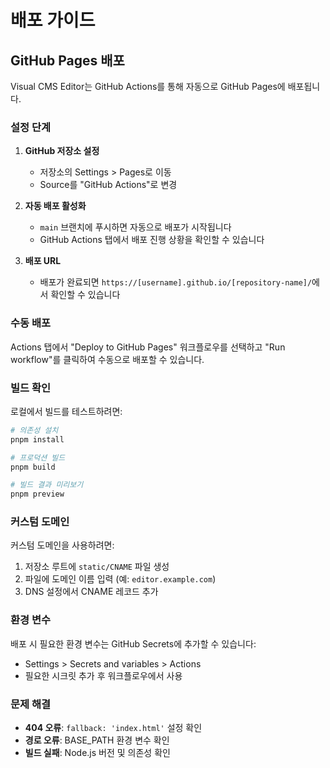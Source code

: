 # 배포 가이드

## GitHub Pages 배포

Visual CMS Editor는 GitHub Actions를 통해 자동으로 GitHub Pages에 배포됩니다.

### 설정 단계

1. **GitHub 저장소 설정**
   - 저장소의 Settings > Pages로 이동
   - Source를 "GitHub Actions"로 변경

2. **자동 배포 활성화**
   - `main` 브랜치에 푸시하면 자동으로 배포가 시작됩니다
   - GitHub Actions 탭에서 배포 진행 상황을 확인할 수 있습니다

3. **배포 URL**
   - 배포가 완료되면 `https://[username].github.io/[repository-name]/`에서 확인할 수 있습니다

### 수동 배포

Actions 탭에서 "Deploy to GitHub Pages" 워크플로우를 선택하고 "Run workflow"를 클릭하여 수동으로 배포할 수 있습니다.

### 빌드 확인

로컬에서 빌드를 테스트하려면:

```bash
# 의존성 설치
pnpm install

# 프로덕션 빌드
pnpm build

# 빌드 결과 미리보기
pnpm preview
```

### 커스텀 도메인

커스텀 도메인을 사용하려면:
1. 저장소 루트에 `static/CNAME` 파일 생성
2. 파일에 도메인 이름 입력 (예: `editor.example.com`)
3. DNS 설정에서 CNAME 레코드 추가

### 환경 변수

배포 시 필요한 환경 변수는 GitHub Secrets에 추가할 수 있습니다:
- Settings > Secrets and variables > Actions
- 필요한 시크릿 추가 후 워크플로우에서 사용

### 문제 해결

- **404 오류**: `fallback: 'index.html'` 설정 확인
- **경로 오류**: BASE_PATH 환경 변수 확인
- **빌드 실패**: Node.js 버전 및 의존성 확인